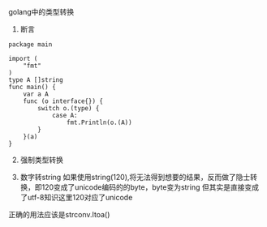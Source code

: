golang中的类型转换

1. 断言
```
package main

import (
	"fmt"
)
type A []string
func main() {
	var a A
	func (o interface{}) {
		switch o.(type) {
			case A:
				fmt.Println(o.(A))
		}
	}(a)
}
```
2. 强制类型转换

3. 数字转string
如果使用string(120),将无法得到想要的结果，反而做了隐士转换，即120变成了unicode编码的的byte，byte变为string
但其实是直接变成了utf-8知识这里120对应了unicode

正确的用法应该是strconv.Itoa()

